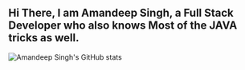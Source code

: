 ## Hi There, I am Amandeep Singh, a Full Stack Developer who also knows Most of the JAVA tricks as well.
![Amandeep Singh's GitHub stats](https://github-readme-stats.vercel.app/api?username=Aman-0-singh&show_icons=true&theme=radical)

<!--
**Aman-0-singh/Aman-0-singh** is a ✨ _special_ ✨ repository because its `README.md` (this file) appears on your GitHub profile.

Here are some ideas to get you started:

- 🔭 I’m currently working on ...
- 🌱 I’m currently learning ...
- 👯 I’m looking to collaborate on ...
- 🤔 I’m looking for help with ...
- 💬 Ask me about ...
- 📫 How to reach me: ...
- 😄 Pronouns: ...
- ⚡ Fun fact: ...
-->

